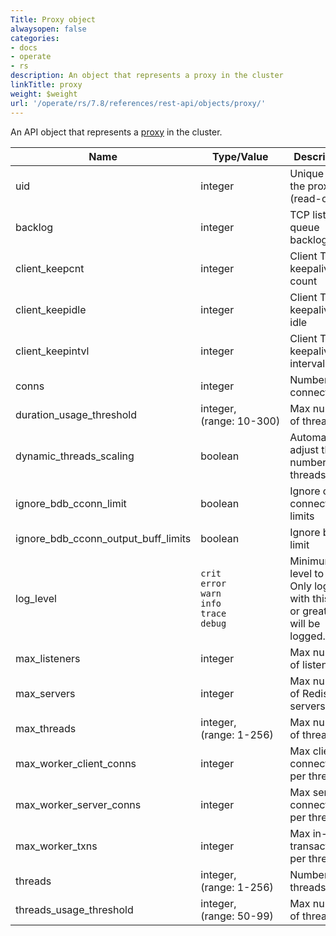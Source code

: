 ```yaml
---
Title: Proxy object
alwaysopen: false
categories:
- docs
- operate
- rs
description: An object that represents a proxy in the cluster
linkTitle: proxy
weight: $weight
url: '/operate/rs/7.8/references/rest-api/objects/proxy/'
---
```


An API object that represents a [proxy](https://en.wikipedia.org/wiki/Proxy_server) in the cluster.

| Name | Type/Value | Description |
|------|------------|-------------|
| uid | integer | Unique ID of the proxy (read-only) |
| backlog | integer | TCP listen queue backlog |
| client_keepcnt | integer | Client TCP keepalive count |
| client_keepidle | integer | Client TCP keepalive idle |
| client_keepintvl | integer | Client TCP keepalive interval |
| conns | integer | Number of connections |
| duration_usage_threshold | integer, <nobr>(range: 10-300)</nobr> | Max number of threads |
| dynamic_threads_scaling | boolean | Automatically adjust the number of threads|
| ignore_bdb_cconn_limit | boolean | Ignore client connection limits |
| ignore_bdb_cconn_output_buff_limits | boolean | Ignore buffer limit |
| log_level | `crit`<br />`error`<br />`warn`<br />`info`<br />`trace`<br />`debug` | Minimum log level to log. Only logs with this level or greater will be logged. |
| max_listeners | integer | Max number of listeners |
| max_servers | integer | Max number of Redis servers |
| max_threads | integer, <nobr>(range: 1-256)</nobr> | Max number of threads |
| max_worker_client_conns | integer | Max client connections per thread |
| max_worker_server_conns | integer | Max server connections per thread |
| max_worker_txns | integer | Max in-flight transactions per thread |
| threads | integer, <nobr>(range: 1-256)</nobr> | Number of threads |
| threads_usage_threshold | integer, <nobr>(range: 50-99)</nobr> | Max number of threads |
